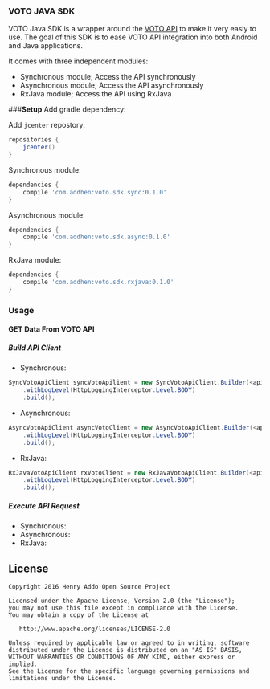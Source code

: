 ### VOTO JAVA SDK

VOTO Java SDK is a wrapper around the [VOTO API][1] to make it very easiy to use. The goal of this SDK is to ease 
VOTO API integration into both Android and Java applications.

It comes with three independent modules:

- Synchronous module; Access the API synchronously
- Asynchronous module; Access the API asynchronously
- RxJava module; Access the API using RxJava

###<a name="Setup">**Setup**
Add gradle dependency:

Add `jcenter` repostory:
```groovy
repositories {
    jcenter()
}
```

Synchronous module:
```groovy
dependencies {
    compile 'com.addhen:voto.sdk.sync:0.1.0'
}
```

Asynchronous module:
```groovy
dependencies {
    compile 'com.addhen:voto.sdk.async:0.1.0'
}
```

RxJava module:
```groovy
dependencies {
    compile 'com.addhen:voto.sdk.rxjava:0.1.0'
}
```
### Usage
#### GET Data From VOTO API

##### Build API Client
- Synchronous:
```java
SyncVotoApiClient syncVotoApilient = new SyncVotoApiClient.Builder(<api_key>)
	.withLogLevel(HttpLoggingInterceptor.Level.BODY)
	.build();
```
- Asynchronous:
```java
AsyncVotoApiClient asyncVotoClient = new AsyncVotoApiClient.Builder(<api_key>)
	.withLogLevel(HttpLoggingInterceptor.Level.BODY)
	.build();
```

- RxJava:
```java
RxJavaVotoApiClient rxVotoClient = new RxJavaVotoApiClient.Builder(<api_key>)
	.withLogLevel(HttpLoggingInterceptor.Level.BODY)
	.build();
```

##### Execute API Request
- Synchronous:
- Asynchronous:
- RxJava:

License
--------

    Copyright 2016 Henry Addo Open Source Project

    Licensed under the Apache License, Version 2.0 (the "License");
    you may not use this file except in compliance with the License.
    You may obtain a copy of the License at

       http://www.apache.org/licenses/LICENSE-2.0

    Unless required by applicable law or agreed to in writing, software
    distributed under the License is distributed on an "AS IS" BASIS,
    WITHOUT WARRANTIES OR CONDITIONS OF ANY KIND, either express or implied.
    See the License for the specific language governing permissions and
    limitations under the License.

[1]: https://go.votomobile.org/apidoc/index.html